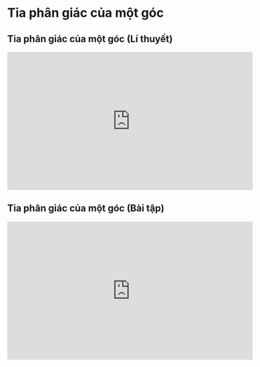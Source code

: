 # Tia phân giác của một góc
## Tia phân giác của một góc (Lí thuyết)
<iframe width="560" height="315" src="https://www.youtube.com/embed/ISs3MUFM8gI?si=hBCnhJgHRi10Dc2_" title="YouTube video player" frameborder="0" allow="accelerometer; autoplay; clipboard-write; encrypted-media; gyroscope; picture-in-picture; web-share" referrerpolicy="strict-origin-when-cross-origin" allowfullscreen></iframe>

## Tia phân giác của một góc (Bài tập)
<iframe width="560" height="315" src="https://www.youtube.com/embed/IFqkiDKz03Q?si=YlGY0wasMahrVnUK" title="YouTube video player" frameborder="0" allow="accelerometer; autoplay; clipboard-write; encrypted-media; gyroscope; picture-in-picture; web-share" referrerpolicy="strict-origin-when-cross-origin" allowfullscreen></iframe>

